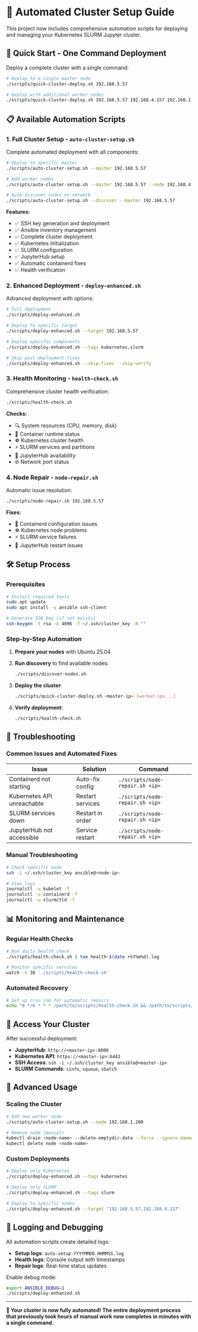 # 🚀 Automated Cluster Setup Guide

This project now includes comprehensive automation scripts for deploying and managing your Kubernetes SLURM Jupyter cluster.

## 🎯 Quick Start - One Command Deployment

Deploy a complete cluster with a single command:

```bash
# Deploy to a single master node
./scripts/quick-cluster-deploy.sh 192.168.5.57

# Deploy with additional worker nodes
./scripts/quick-cluster-deploy.sh 192.168.5.57 192.168.4.157 192.168.1.100
```

## 📋 Available Automation Scripts

### 1. **Full Cluster Setup** - `auto-cluster-setup.sh`
Complete automated deployment with all components:

```bash
# Deploy to specific master
./scripts/auto-cluster-setup.sh --master 192.168.5.57

# Add worker nodes
./scripts/auto-cluster-setup.sh --master 192.168.5.57 --node 192.168.4.157 --node 192.168.1.100

# Auto-discover nodes on network
./scripts/auto-cluster-setup.sh --discover --master 192.168.5.57
```

**Features:**
- ✅ SSH key generation and deployment
- ✅ Ansible inventory management
- ✅ Complete cluster deployment
- ✅ Kubernetes initialization
- ✅ SLURM configuration
- ✅ JupyterHub setup
- ✅ Automatic containerd fixes
- ✅ Health verification

### 2. **Enhanced Deployment** - `deploy-enhanced.sh`
Advanced deployment with options:

```bash
# Full deployment
./scripts/deploy-enhanced.sh

# Deploy to specific target
./scripts/deploy-enhanced.sh --target 192.168.5.57

# Deploy specific components
./scripts/deploy-enhanced.sh --tags kubernetes,slurm

# Skip post-deployment fixes
./scripts/deploy-enhanced.sh --skip-fixes --skip-verify
```

### 3. **Health Monitoring** - `health-check.sh`
Comprehensive cluster health verification:

```bash
./scripts/health-check.sh
```

**Checks:**
- 🔍 System resources (CPU, memory, disk)
- 🐳 Container runtime status
- ☸️ Kubernetes cluster health
- ⚡ SLURM services and partitions
- 📓 JupyterHub availability
- 🌐 Network port status

### 4. **Node Repair** - `node-repair.sh`
Automatic issue resolution:

```bash
./scripts/node-repair.sh 192.168.5.57
```

**Fixes:**
- 🔧 Containerd configuration issues
- ☸️ Kubernetes node problems
- ⚡ SLURM service failures
- 📓 JupyterHub restart issues

## 🛠️ Setup Process

### Prerequisites
```bash
# Install required tools
sudo apt update
sudo apt install -y ansible ssh-client

# Generate SSH key (if not exists)
ssh-keygen -t rsa -b 4096 -f ~/.ssh/cluster_key -N ""
```

### Step-by-Step Automation

1. **Prepare your nodes** with Ubuntu 25.04
2. **Run discovery** to find available nodes:
   ```bash
   ./scripts/discover-nodes.sh
   ```

3. **Deploy the cluster**:
   ```bash
   ./scripts/quick-cluster-deploy.sh <master-ip> [worker-ips...]
   ```

4. **Verify deployment**:
   ```bash
   ./scripts/health-check.sh
   ```

## 🔧 Troubleshooting

### Common Issues and Automated Fixes

| Issue | Solution | Command |
|-------|----------|---------|
| Containerd not starting | Auto-fix config | `./scripts/node-repair.sh <ip>` |
| Kubernetes API unreachable | Restart services | `./scripts/node-repair.sh <ip>` |
| SLURM services down | Restart in order | `./scripts/node-repair.sh <ip>` |
| JupyterHub not accessible | Service restart | `./scripts/node-repair.sh <ip>` |

### Manual Troubleshooting
```bash
# Check specific node
ssh -i ~/.ssh/cluster_key ansible@<node-ip>

# View logs
journalctl -u kubelet -f
journalctl -u containerd -f
journalctl -u slurmctld -f
```

## 📊 Monitoring and Maintenance

### Regular Health Checks
```bash
# Run daily health check
./scripts/health-check.sh | tee health-$(date +%Y%m%d).log

# Monitor specific services
watch -n 30 './scripts/health-check.sh'
```

### Automated Recovery
```bash
# Set up cron job for automatic repairs
echo "0 */6 * * * /path/to/scripts/health-check.sh && /path/to/scripts/node-repair.sh \$(grep masters -A1 ansible/inventory.ini | tail -1 | awk '{print \$1}')" | crontab -
```

## 🎯 Access Your Cluster

After successful deployment:

- **JupyterHub**: `http://<master-ip>:8000`
- **Kubernetes API**: `https://<master-ip>:6443`
- **SSH Access**: `ssh -i ~/.ssh/cluster_key ansible@<master-ip>`
- **SLURM Commands**: `sinfo`, `squeue`, `sbatch`

## 🚀 Advanced Usage

### Scaling the Cluster
```bash
# Add new worker node
./scripts/auto-cluster-setup.sh --node 192.168.1.200

# Remove node (manual)
kubectl drain <node-name> --delete-emptydir-data --force --ignore-daemonsets
kubectl delete node <node-name>
```

### Custom Deployments
```bash
# Deploy only Kubernetes
./scripts/deploy-enhanced.sh --tags kubernetes

# Deploy only SLURM
./scripts/deploy-enhanced.sh --tags slurm

# Deploy to specific nodes
./scripts/deploy-enhanced.sh --target "192.168.5.57,192.168.4.157"
```

## 📝 Logging and Debugging

All automation scripts create detailed logs:
- **Setup logs**: `auto-setup-YYYYMMDD_HHMMSS.log`
- **Health logs**: Console output with timestamps
- **Repair logs**: Real-time status updates

Enable debug mode:
```bash
export ANSIBLE_DEBUG=1
./scripts/deploy-enhanced.sh
```

---

**🎉 Your cluster is now fully automated! The entire deployment process that previously took hours of manual work now completes in minutes with a single command.**
